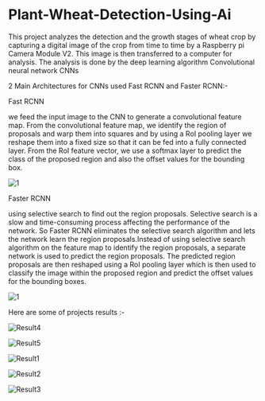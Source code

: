 # Plant-Wheat-Detection-Using-Ai
This project analyzes the detection and the growth stages of wheat crop by capturing a digital image of the crop from time to time by a Raspberry pi Camera Module V2. This image is then transferred to a computer for analysis. The analysis is done by the deep learning algorithm Convolutional neural network CNNs 

2 Main Architectures for CNNs used Fast RCNN and Faster RCNN:-

Fast RCNN 

we feed the input image to the CNN to generate a convolutional feature map. From the convolutional feature map, we identify the region of proposals and warp them into squares and by using a RoI pooling layer we reshape them into a fixed size so that it can be fed into a fully connected layer. From the RoI feature vector, we use a softmax layer to predict the class of the proposed region and also the offset values for the bounding box.

![1](https://user-images.githubusercontent.com/64171873/174430999-fcd30ae7-290b-4da7-9c9c-6587649788ba.jpg)

Faster RCNN
  
using selective search to find out the region proposals. Selective search is a slow and time-consuming process affecting the performance of the network.
So Faster RCNN eliminates the selective search algorithm and lets the network learn the region proposals.Instead of using selective search algorithm on the feature map to identify the region proposals, a separate network is used to predict the region proposals. The predicted region proposals are then reshaped using a RoI pooling layer which is then used to classify the image within the proposed region and predict the offset values for the bounding boxes.

![1](https://user-images.githubusercontent.com/64171873/174431126-21112094-c23c-4e0c-9f76-80dd3f9ddd5c.png)


Here are some of projects results :- 

![Result4](https://user-images.githubusercontent.com/64171873/174431195-4b0d0c6c-78b3-44f7-9670-7092f2864270.jpg)

![Result5](https://user-images.githubusercontent.com/64171873/174431199-34532c4e-430d-4775-b63b-eb7379616cd1.jpg)

![Result1](https://user-images.githubusercontent.com/64171873/174431200-907e755d-0e38-4f71-bb81-2ebcc1bea384.jpg)

![Result2](https://user-images.githubusercontent.com/64171873/174431202-112dd8a7-b62b-4dfa-acf3-256a77ec335d.jpg)

![Result3](https://user-images.githubusercontent.com/64171873/174431203-5fd16e28-6a03-4dd9-90ed-556b72f84623.jpg)

